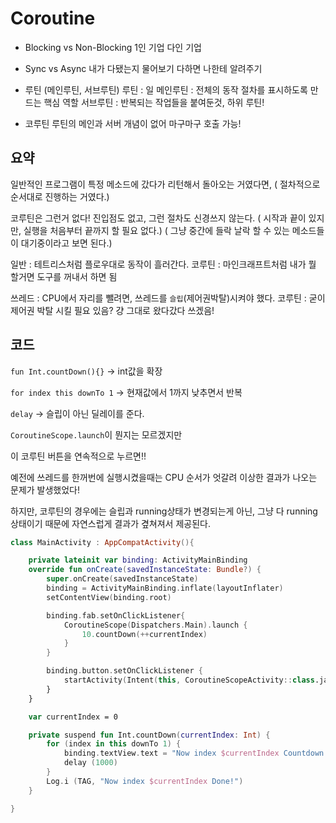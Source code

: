 # Coroutine

- Blocking vs Non-Blocking
  1인 기업
  다인 기업

- Sync vs Async
  내가 다됐는지 물어보기
  다하면 나한테 알려주기

- 루틴 (메인루틴, 서브루틴)
  루틴 : 일
  메인루틴 : 전체의 동작 절차를 표시하도록 만드는 핵심 역할
  서브루틴 : 반복되는 작업들을 붙여둔것, 하위 루틴!

- 코루틴
  루틴의 메인과 서버 개념이 없어 마구마구 호출 가능!

## 요약

일반적인 프로그램이 특정 메소드에 갔다가 리턴해서 돌아오는 거였다면,
( 절차적으로 순서대로 진행하는 거였다.)

코루틴은 그런거 없다! 진입점도 없고, 그런 절차도 신경쓰지 않는다.
( 시작과 끝이 있지만, 실행을 처음부터 끝까지 할 필요 없다.)
( 그냥 중간에 들락 날락 할 수 있는 메소드들이 대기중이라고 보면 된다.)

일반 : 테트리스처럼 플로우대로 동작이 흘러간다.
코루틴 : 마인크래프트처럼 내가 뭘 할거면 도구를 꺼내서 하면 됨

쓰레드 : CPU에서 자리를 뺄려면, 쓰레드를 `슬립`(제어권박탈)시켜야 했다.
코루틴 : 굳이 제어권 박탈 시킬 필요 있음? 걍 그대로 왔다갔다 쓰겠음!

## 코드

`fun Int.countDown(){}` -> int값을 확장

`for index this downTo 1` -> 현재값에서 1까지 낮추면서 반복

`delay` -> 슬립이 아닌 딜레이를 준다.

`CoroutineScope.launch`이 뭔지는 모르겠지만

이 코루틴 버튼을 연속적으로 누르면!!

예전에 쓰레드를 한꺼번에 실행시켰을때는 CPU 순서가 엇갈려 이상한 결과가 나오는 문제가 발생했었다!

하지만, 코루틴의 경우에는 슬립과 running상태가 변경되는게 아닌, 그냥 다 running상태이기 때문에 자연스럽게 결과가 곂쳐져서 제공된다.

```kotlin
class MainActivity : AppCompatActivity(){

    private lateinit var binding: ActivityMainBinding
    override fun onCreate(savedInstanceState: Bundle?) {
        super.onCreate(savedInstanceState)
        binding = ActivityMainBinding.inflate(layoutInflater)
        setContentView(binding.root)

        binding.fab.setOnClickListener{
            CoroutineScope(Dispatchers.Main).launch {
                10.countDown(++currentIndex)
            }
        }

        binding.button.setOnClickListener {
            startActivity(Intent(this, CoroutineScopeActivity::class.java))
        }
    }

    var currentIndex = 0

    private suspend fun Int.countDown(currentIndex: Int) {
        for (index in this downTo 1) {
            binding.textView.text = "Now index $currentIndex Countdown $index"
            delay (1000)
        }
        Log.i (TAG, "Now index $currentIndex Done!")
    }

}
```
